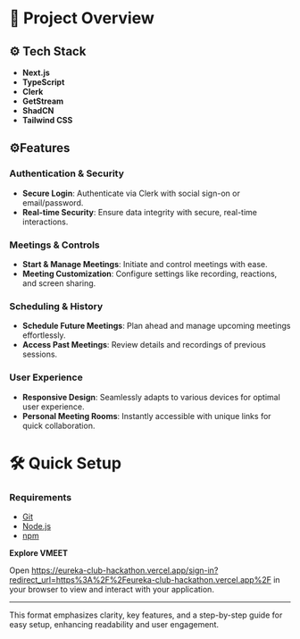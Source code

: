 

# 🚀 Project Overview

## ⚙️ Tech Stack

- **Next.js**
- **TypeScript**
- **Clerk**
- **GetStream**
- **ShadCN**
- **Tailwind CSS**

## ⚙️Features

### Authentication & Security
- **Secure Login**: Authenticate via Clerk with social sign-on or email/password.
- **Real-time Security**: Ensure data integrity with secure, real-time interactions.

### Meetings & Controls
- **Start & Manage Meetings**: Initiate and control meetings with ease.
- **Meeting Customization**: Configure settings like recording, reactions, and screen sharing.

### Scheduling & History
- **Schedule Future Meetings**: Plan ahead and manage upcoming meetings effortlessly.
- **Access Past Meetings**: Review details and recordings of previous sessions.

### User Experience
- **Responsive Design**: Seamlessly adapts to various devices for optimal user experience.
- **Personal Meeting Rooms**: Instantly accessible with unique links for quick collaboration.

# 🛠️ Quick Setup

### Requirements

- [Git](https://git-scm.com/)
- [Node.js](https://nodejs.org/en)
- [npm](https://www.npmjs.com/)

 **Explore VMEET**

   Open https://eureka-club-hackathon.vercel.app/sign-in?redirect_url=https%3A%2F%2Feureka-club-hackathon.vercel.app%2F in your browser to view and interact with your application.

---

This format emphasizes clarity, key features, and a step-by-step guide for easy setup, enhancing readability and user engagement.
